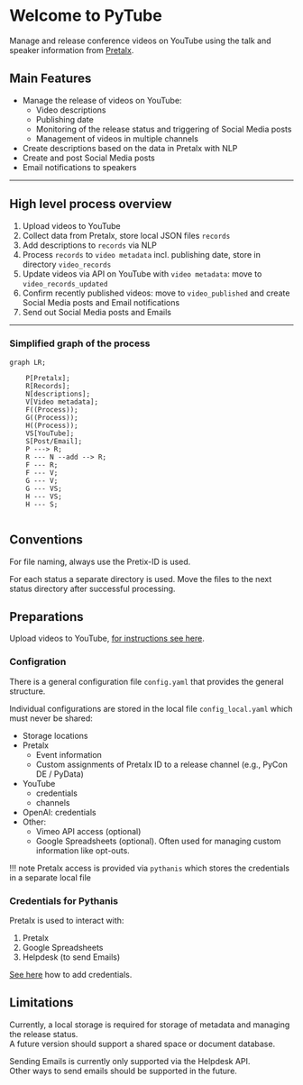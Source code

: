 # Welcome to PyTube

Manage and release conference videos on YouTube
using the talk and speaker information
from [Pretalx](https://github.com/pretalx/pretalx).

## Main Features

* Manage the release of videos on YouTube:
    * Video descriptions
    * Publishing date
    * Monitoring of the release status and triggering of Social Media posts
    * Management of videos in multiple channels
* Create descriptions based on the data in Pretalx with NLP
* Create and post Social Media posts
* Email notifications to speakers

---

## High level process overview

1. Upload videos to YouTube
2. Collect data from Pretalx, store local JSON files `records`
3. Add descriptions to `records` via NLP
4. Process `records` to `video metadata` incl. publishing date, store in directory `video_records`
5. Update videos via API on YouTube with `video metadata`: move to `video_records_updated`
6. Confirm recently published videos: move to `video_published` and create Social Media posts and Email notifications
7. Send out Social Media posts and Emails

---

### Simplified graph of the process

``` mermaid
graph LR;

    P[Pretalx];
    R[Records];
    N[descriptions];
    V[Video metadata];
    F((Process));
    G((Process));
    H((Process));
    VS[YouTube];
    S[Post/Email];
    P ---> R;
    R --- N --add --> R;
    F --- R;
    F --- V;
    G --- V;
    G --- VS;
    H --- VS;
    H --- S;
    
```

## Conventions

For file naming, always use the Pretix-ID is used.

For each status a separate directory is used. Move the files to the next status directory after successful processing.

## Preparations

Upload videos to YouTube, [for instructions see here](youtube.md).

### Configration

There is a general configuration file `config.yaml` that provides the general structure.

Individual configurations are stored in the local file `config_local.yaml` which must never be shared:

* Storage locations
* Pretalx
    * Event information
    * Custom assignments of Pretalx ID to a release channel (e.g., PyCon DE / PyData)
* YouTube
    * credentials
    * channels
* OpenAI: credentials
* Other:
    * Vimeo API access (optional)
    * Google Spreadsheets (optional). Often used for managing custom information like opt-outs.

!!! note
    Pretalx access is provided via `pythanis` which stores the credentials in a separate local file

### Credentials for Pythanis

Pretalx is used to interact with:

1. Pretalx
2. Google Spreadsheets
3. Helpdesk (to send Emails)

[See here](https://florianwilhelm.info/pytanis/latest/usage/installation/#retrieving-the-credentials-and-tokens)
how to add credentials.

## Limitations

Currently, a local storage is required for storage of metadata and managing the release status.  
A future version should support a shared space or document database.

Sending Emails is currently only supported via the Helpdesk API.  
Other ways to send emails should be supported in the future.
